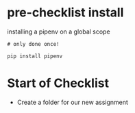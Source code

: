# pre-checklist install
installing a pipenv on a global scope

`# only done once!`
```
pip install pipenv
```
# Start of Checklist
- Create a folder for our new assignment